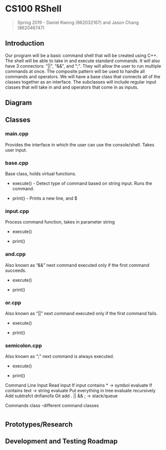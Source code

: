 # CS100 RShell
> Spring 2019 - Daniel Kwong (862032167) and Jason Chang (862046747)

## Introduction
Our program will be a basic command shell that will be created using C++. The shell will be able to take in and execute standard commands. It will also have 3 connectors: "||", "&&", and ";". They will allow the user to run multiple commands at once. The composite pattern will be used to handle all commands and operators. We will have a base class that connects all of the classes together as an interface. The subclasses will include regular input classes that will take in and and operators that come in as inputs.

## Diagram

## Classes

### main.cpp
Provides the interface in which the user can use the console/shell. Takes user input.

### base.cpp
Base class, holds virtual functions.

* execute() - Detect type of command based on string input. Runs the command.

* print() - Prints a new line, and $

### input.cpp
Process command function, takes in parameter string

* execute()

* print()

### and.cpp
Also known as “&&” next command executed only if the first command succeeds.

* execute()

* print()

### or.cpp
Also known as “||” next command executed only if the first command fails.

* execute()

* print()

### semicolon.cpp
Also known as “;” next command is always executed.

* execute()

* print()

Command Line
Input
Read input
If input contains * -> symbol evaluate
If contains text -> string evaluate
Put everything in tree evaluate recursively
Add subtrafct dnfianofa
Git add .
|| && ; -> stack/queue

Commands class
-different command classes



#


## Prototypes/Research

## Development and Testing Roadmap
